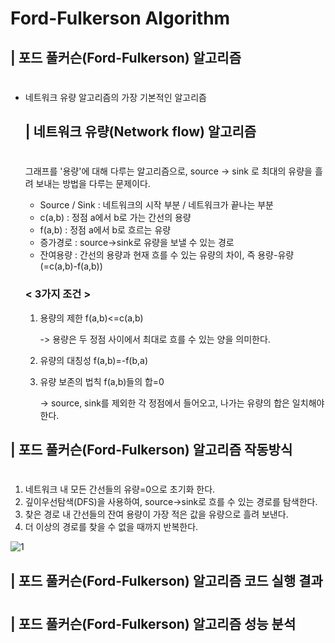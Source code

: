 # Ford-Fulkerson Algorithm

## | 포드 풀커슨(Ford-Fulkerson) 알고리즘
#
 - 네트워크 유량 알고리즘의 가장 기본적인 알고리즘


    ## | 네트워크 유량(Network flow) 알고리즘
    #
      그래프를 '용량'에 대해 다루는 알고리즘으로, source -> sink 로 최대의 유량을 흘려 보내는 방법을 다루는 문제이다.
    
    - Source / Sink : 네트워크의 시작 부분 / 네트워크가 끝나는 부분
    - c(a,b) : 정점 a에서 b로 가는 간선의 용량 
    - f(a,b) : 정점 a에서 b로 흐르는 유량
    - 증가경로 : source->sink로 유량을 보낼 수 있는 경로
    - 잔여용량 : 간선의 용량과 현재 흐를 수 있는 유량의 차이, 즉 용량-유량(=c(a,b)-f(a,b))



     ### < 3가지 조건 >

     1. 용량의 제한 f(a,b)<=c(a,b)
      
        -> 용량은 두 정점 사이에서 최대로 흐를 수 있는 양을 의미한다.
     2. 유량의 대칭성 f(a,b)=-f(b,a)
     3. 유량 보존의 법칙 f(a,b)들의 합=0 

        ->  source, sink를 제외한 각 정점에서 들어오고, 나가는 유량의 합은 일치해야 한다.


    
## | 포드 풀커슨(Ford-Fulkerson) 알고리즘 작동방식
#
1.  네트워크 내 모든 간선들의 유량=0으로 초기화 한다.
2.  깊이우선탐색(DFS)을 사용하여, source->sink로 흐를 수 있는 경로를 탐색한다. 
3.  찾은 경로 내 간선들의 잔여 용량이 가장 적은 값을 유량으로 흘려 보낸다.
4.  더 이상의 경로를 찾을 수 없을 때까지 반복한다.

![1](https://user-images.githubusercontent.com/101811119/165811934-d38d6871-480b-4e60-9ec8-44f2d3226803.png)



## | 포드 풀커슨(Ford-Fulkerson) 알고리즘 코드 실행 결과
#

## | 포드 풀커슨(Ford-Fulkerson) 알고리즘 성능 분석
#
